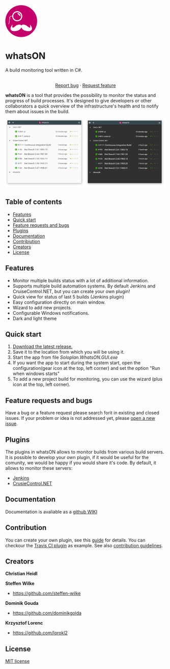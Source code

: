 
<img src="./whatsON-logo.png" width="100" height="100">

# whatsON

A build monitoring tool written in C#.
  <br>
  <br>

<p align="center">
  <a href="https://github.com/Soloplan/whatson/issues/new?template=bug.md">Report bug</a>
  ·
  <a href="https://github.com/Soloplan/whatson/issues/new?template=feature.md&labels=feature">Request feature</a>
</p>


**whatsON** is a tool that provides the possibility to monitor the status and progress of build processes. It's designed to give developers or other collaborators a quick overview of the infrastructure's health and to notify them about issues in the build.

![alt text](https://raw.githubusercontent.com/Soloplan/whatson/master/WebContent/Screenshot.png)

## Table of contents

- [Features](#features)
- [Quick start](#quick-start)
- [Feature requests and bugs](#feature-requests-and-bugs)
- [Plugins](#plugins)
- [Documentation](#documentation)
- [Contribiution](#contribiution)
- [Creators](#creators)
- [License](#License)

## Features
- Monitor multiple builds status with a lot of additional information.
- Supports multiple build automation systems. By default Jenkins and CruiseControl.NET, but you can create your own plugin!
- Quick view for status of last 5 builds (Jenkins plugin)
- Easy configuration directly on main window.
- Wizard to add new projects.
- Configurable Windows notifications.
- Dark and light theme

## Quick start

1. [Download the latest release.](https://github.com/Soloplan/whatson/releases/latest)
1. Save it to the location from which you will be using it.
1. Start the app from file *Soloplan.WhatsON.GUI.exe*
1. If you want the app to start during the system start, open the configuration(gear icon at the top, left corner) and set the option "Run when windows starts"
1. To add a new project build for monitoring, you can use the wizard (plus icon at the top, left corner).

## Feature requests and bugs

Have a bug or a feature request please search forit in existing and closed issues. If your problem or idea is not addressed yet, please [open a new issue](https://github.com/Soloplan/whatson/issues/new).

## Plugins

The plugins in whatsON allows to monitor builds from various build servers.
It is possible to develop your own plugin, if it would be useful for the comunity, we would be happy if you would share it's code.
By default, it allows to monitor these servers:
 - [Jenkins](https://jenkins.io/)
 - [CrusieControl.NET](https://github.com/ccnet/CruiseControl.NET)
 
 ## Documentation
 
 Documentation is avaliable as a [github WIKI](https://github.com/Soloplan/whatson/wiki)
 
 ## Contribution
 
 You can create your own plugin, see this [guide](https://github.com/Soloplan/whatson/wiki/Developing-a-new-plugin) for details.
 You can checkour the [Travis CI plugin](https://github.com/steffen-wilke/whatson-travis-ci) as example.
 See also [contribution guidelines](https://github.com/Soloplan/whatson/wiki/Contribiution).
 
 ## Creators

**Christian Heidl**

**Steffen Wilke**

- <https://github.com/steffen-wilke>

**Dominik Gouda**

- <https://github.com/dominikgolda>

**Krzysztof Lorenc**

- <https://github.com/lorokl2>

## License

[MIT license](https://github.com/Soloplan/whatson/blob/master/LICENSE)
